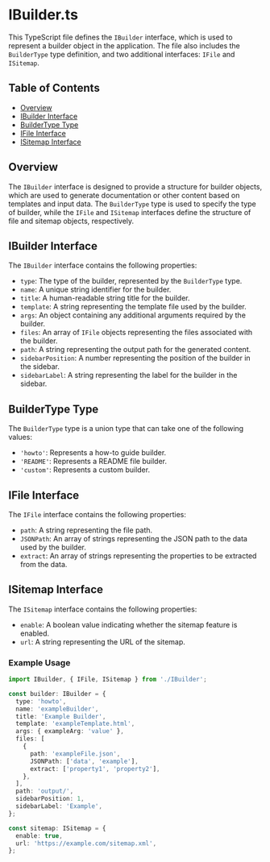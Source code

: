 # IBuilder.ts

This TypeScript file defines the `IBuilder` interface, which is used to represent a builder object in the application. The file also includes the `BuilderType` type definition, and two additional interfaces: `IFile` and `ISitemap`.

## Table of Contents

- [Overview](#overview)
- [IBuilder Interface](#ibuilder-interface)
- [BuilderType Type](#buildertype-type)
- [IFile Interface](#ifile-interface)
- [ISitemap Interface](#isitemap-interface)

## Overview

The `IBuilder` interface is designed to provide a structure for builder objects, which are used to generate documentation or other content based on templates and input data. The `BuilderType` type is used to specify the type of builder, while the `IFile` and `ISitemap` interfaces define the structure of file and sitemap objects, respectively.

## IBuilder Interface

The `IBuilder` interface contains the following properties:

- `type`: The type of the builder, represented by the `BuilderType` type.
- `name`: A unique string identifier for the builder.
- `title`: A human-readable string title for the builder.
- `template`: A string representing the template file used by the builder.
- `args`: An object containing any additional arguments required by the builder.
- `files`: An array of `IFile` objects representing the files associated with the builder.
- `path`: A string representing the output path for the generated content.
- `sidebarPosition`: A number representing the position of the builder in the sidebar.
- `sidebarLabel`: A string representing the label for the builder in the sidebar.

## BuilderType Type

The `BuilderType` type is a union type that can take one of the following values:

- `'howto'`: Represents a how-to guide builder.
- `'README'`: Represents a README file builder.
- `'custom'`: Represents a custom builder.

## IFile Interface

The `IFile` interface contains the following properties:

- `path`: A string representing the file path.
- `JSONPath`: An array of strings representing the JSON path to the data used by the builder.
- `extract`: An array of strings representing the properties to be extracted from the data.

## ISitemap Interface

The `ISitemap` interface contains the following properties:

- `enable`: A boolean value indicating whether the sitemap feature is enabled.
- `url`: A string representing the URL of the sitemap.

### Example Usage

```typescript
import IBuilder, { IFile, ISitemap } from './IBuilder';

const builder: IBuilder = {
  type: 'howto',
  name: 'exampleBuilder',
  title: 'Example Builder',
  template: 'exampleTemplate.html',
  args: { exampleArg: 'value' },
  files: [
    {
      path: 'exampleFile.json',
      JSONPath: ['data', 'example'],
      extract: ['property1', 'property2'],
    },
  ],
  path: 'output/',
  sidebarPosition: 1,
  sidebarLabel: 'Example',
};

const sitemap: ISitemap = {
  enable: true,
  url: 'https://example.com/sitemap.xml',
};
```